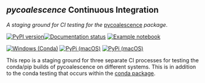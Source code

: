 ## *pycoalescence* Continuous Integration

*A staging ground for CI testing for the* [pycoalescence](https://pycoalescence.readthedocs.io) *package*. 



[![PyPI version](https://badge.fury.io/py/pycoalescence.svg)](https://badge.fury.io/py/pycoalescence)[![Documentation status](https://readthedocs.org/projects/pycoalescence/badge/)](https://pycoalescence.readthedocs.io)  [![Example notebook](https://mybinder.org/badge.svg)](https://mybinder.org/v2/gh/thompsonsed/pycoalescence_examples/master) 


[![Windows (Conda)](https://img.shields.io/appveyor/ci/conda-forge/pycoalescence-feedstock/master.svg?label=Windows)](https://ci.appveyor.com/project/conda-forge/pycoalescence-feedstock/branch/master)
[![PyPi (macOS)](https://img.shields.io/travis/pycoalescence/pycoalescence-ci/master.svg?label=macOS&logo=travis)](https://travis-ci.org/pycoalescence/pycoalescence-ci)
[![PyPi (macOS)](https://img.shields.io/circleci/project/bitbucket/thompsonsed/pycoalescence.svg?label=Linux&logo=circleci)](https://circleci.com/bb/thompsonsed/pycoalescence)

This repo is a staging ground for three separate CI processes for testing the conda/pip builds of pycoalescence on 
different systems. This is in addition to the conda testing that occurs within the 
[conda package](https://github.com/conda-forge/pycoalescence-feedstock).

[comment]: # (build number: 3)